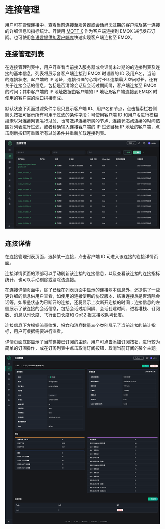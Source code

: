 # 连接管理

用户可在管理连接中，查看当前连接至服务器或会话尚未过期的客户端及某一连接的详细信息和指标统计。可使用 [MQTT X](https://mqttx.app/zh) 作为客户端连接到 EMQX 进行发布订阅。也可使用[各语言提供的客户端库](https://www.emqx.io/docs/zh/v5.0/development/client.html)快速实现客户端连接至 EMQX。

## 连接管理列表

在连接管理列表中，用户可查看当前接入服务器或会话尚未过期的的连接列表及连接的基本信息，列表将展示各客户端连接到 EMQX 时设置的 ID 及用户名，当前的连接状态，客户端的 IP 地址，连接设置的心跳时长即连接最大空闲时长，还有关于连接会话的信息，包括是否清除会话及会话过期间隔，客户端连接至 EMQX 的时间；其中客户端的 IP 地址数据由客户端的 IP 地址及客户端连接到 EMQX 时使用的客户端的端口拼接而成。

默认状态下页面过滤条件字段只显示客户端 ID、用户名和节点，点击搜索栏右侧箭头按钮可展示所有可用于过滤的条件字段；可使用客户端 ID 和用户名进行模糊搜索以对连接列表进行过滤，也可选择连接所属的节点，连接状态或连接的时间范围对列表进行过滤，或者精确输入连接客户端的 IP 过滤目标 IP 地址的客户端，点击刷新按钮可重置所有过滤条件并重新加载连接列表。

![连接管理列表](../assets/connections.png)

## 连接详情

在连接管理列表页面，选择某一连接，点击客户端 ID 可进入该连接的连接详情页面。

连接详情页面的顶部可以手动刷新该连接的连接信息，以及查看该连接的连接指标统计，也可以手动剔除或清除该连接。

在连接详情页面中，除了已经在列表页面中显示的连接基本信息外，还提供了一些更详细的信息供用户查看，如使用的连接使用的协议版本、结束连接后是否清除会话等，如果是状态为已断开的连接，还将显示上次断开连接的时间；连接信息的左侧展示了该连接的会话信息，包括会话过期间隔、会话创建时间、进程堆栈、订阅数、消息队列长度、飞行窗口长度和 QoS2 报文接收队列长度。

连接信息下方根据流量收发、报文和消息数量三个类别展示了当前连接的统计指标，用户可根据需要进行查看。

详情页面底部显示了当前连接已订阅的主题，用户可点击添加订阅按钮，进行较为简单的订阅操作，或在订阅列表中点击取消订阅按钮，取消当前订阅的某个主题。

![连接详情](../assets/connection-details.png)
